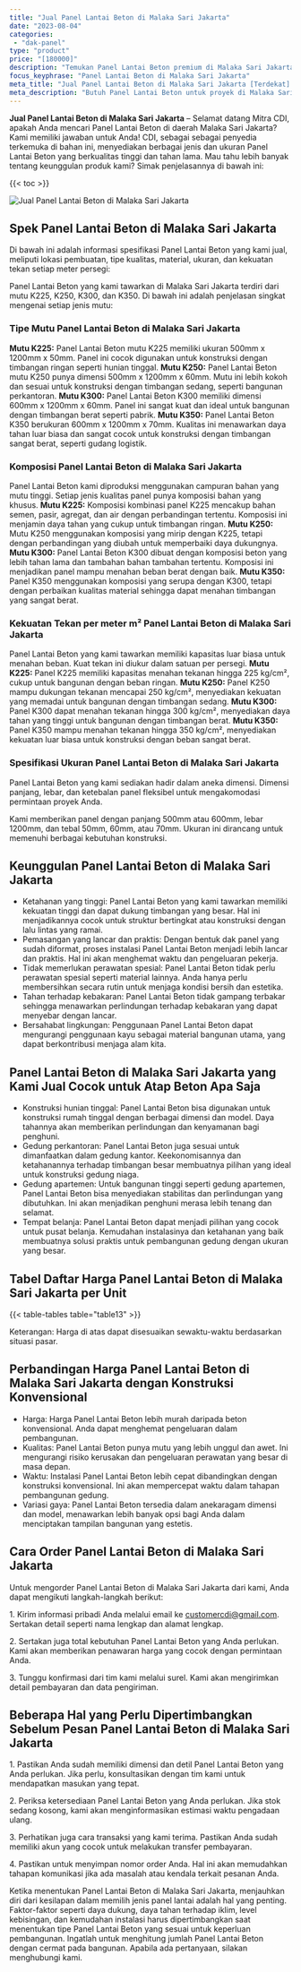 ```yaml
---
title: "Jual Panel Lantai Beton di Malaka Sari Jakarta"
date: "2023-08-04"
categories:
 - "dak-panel"
type: "product"
price: "[180000]"
description: "Temukan Panel Lantai Beton premium di Malaka Sari Jakarta. Panel Lantai Beton dirancang untuk kebutuhan konstruksi modern dengan performa andalan. Hubungi kami sekarang."
focus_keyphrase: "Panel Lantai Beton di Malaka Sari Jakarta"
meta_title: "Jual Panel Lantai Beton di Malaka Sari Jakarta [Terdekat] - CDI"
meta_description: "Butuh Panel Lantai Beton untuk proyek di Malaka Sari Jakarta?. Tersedia Panel Lantai Beton premium untuk pembangunan. Promo menarik hanya di sini."
---
```


**Jual Panel Lantai Beton di Malaka Sari Jakarta** – Selamat datang Mitra CDI, apakah Anda mencari Panel Lantai Beton di daerah Malaka Sari Jakarta? Kami memiliki jawaban untuk Anda! CDI, sebagai sebagai penyedia terkemuka di bahan ini, menyediakan berbagai jenis dan ukuran Panel Lantai Beton yang berkualitas tinggi dan tahan lama. Mau tahu lebih banyak tentang keunggulan produk kami? Simak penjelasannya di bawah ini:

{{< toc >}}

![Jual Panel Lantai Beton di Malaka Sari Jakarta](/images/dak-panel/dak-panel-31.jpg)

## Spek Panel Lantai Beton di Malaka Sari Jakarta

Di bawah ini adalah informasi spesifikasi Panel Lantai Beton yang kami jual, meliputi lokasi pembuatan, tipe kualitas, material, ukuran, dan kekuatan tekan setiap meter persegi:

Panel Lantai Beton yang kami tawarkan di Malaka Sari Jakarta terdiri dari mutu K225, K250, K300, dan K350. Di bawah ini adalah penjelasan singkat mengenai setiap jenis mutu:

### Tipe Mutu Panel Lantai Beton di Malaka Sari Jakarta

**Mutu K225:** Panel Lantai Beton mutu K225 memiliki ukuran 500mm x 1200mm x 50mm. Panel ini cocok digunakan untuk konstruksi dengan timbangan ringan seperti hunian tinggal.
**Mutu K250:** Panel Lantai Beton mutu K250 punya dimensi 500mm x 1200mm x 60mm. Mutu ini lebih kokoh dan sesuai untuk konstruksi dengan timbangan sedang, seperti bangunan perkantoran.
**Mutu K300:** Panel Lantai Beton K300 memiliki dimensi 600mm x 1200mm x 60mm. Panel ini sangat kuat dan ideal untuk bangunan dengan timbangan berat seperti pabrik.
**Mutu K350:** Panel Lantai Beton K350 berukuran 600mm x 1200mm x 70mm. Kualitas ini menawarkan daya tahan luar biasa dan sangat cocok untuk konstruksi dengan timbangan sangat berat, seperti gudang logistik.

### Komposisi Panel Lantai Beton di Malaka Sari Jakarta

Panel Lantai Beton kami diproduksi menggunakan campuran bahan yang mutu tinggi. Setiap jenis kualitas panel punya komposisi bahan yang khusus.
**Mutu K225:** Komposisi kombinasi panel K225 mencakup bahan semen, pasir, agregat, dan air dengan perbandingan tertentu. Komposisi ini menjamin daya tahan yang cukup untuk timbangan ringan.
**Mutu K250:** Mutu K250 menggunakan komposisi yang mirip dengan K225, tetapi dengan perbandingan yang diubah untuk memperbaiki daya dukungnya.
**Mutu K300:** Panel Lantai Beton K300 dibuat dengan komposisi beton yang lebih tahan lama dan tambahan bahan tambahan tertentu. Komposisi ini menjadikan panel mampu menahan beban berat dengan baik.
**Mutu K350:** Panel K350 menggunakan komposisi yang serupa dengan K300, tetapi dengan perbaikan kualitas material sehingga dapat menahan timbangan yang sangat berat.

### Kekuatan Tekan per meter m² Panel Lantai Beton di Malaka Sari Jakarta

Panel Lantai Beton yang kami tawarkan memiliki kapasitas luar biasa untuk menahan beban. Kuat tekan ini diukur dalam satuan per persegi.
**Mutu K225:** Panel K225 memiliki kapasitas menahan tekanan hingga 225 kg/cm², cukup untuk bangunan dengan beban ringan.
**Mutu K250:** Panel K250 mampu dukungan tekanan mencapai 250 kg/cm², menyediakan kekuatan yang memadai untuk bangunan dengan timbangan sedang.
**Mutu K300:** Panel K300 dapat menahan tekanan hingga 300 kg/cm², menyediakan daya tahan yang tinggi untuk bangunan dengan timbangan berat.
**Mutu K350:** Panel K350 mampu menahan tekanan hingga 350 kg/cm², menyediakan kekuatan luar biasa untuk konstruksi dengan beban sangat berat.

### Spesifikasi Ukuran Panel Lantai Beton di Malaka Sari Jakarta

Panel Lantai Beton yang kami sediakan hadir dalam aneka dimensi. Dimensi panjang, lebar, dan ketebalan panel fleksibel untuk mengakomodasi permintaan proyek Anda.

Kami memberikan panel dengan panjang 500mm atau 600mm, lebar 1200mm, dan tebal 50mm, 60mm, atau 70mm. Ukuran ini dirancang untuk memenuhi berbagai kebutuhan konstruksi.

## Keunggulan Panel Lantai Beton di Malaka Sari Jakarta

*   Ketahanan yang tinggi: Panel Lantai Beton yang kami tawarkan memiliki kekuatan tinggi dan dapat dukung timbangan yang besar. Hal ini menjadikannya cocok untuk struktur bertingkat atau konstruksi dengan lalu lintas yang ramai.
*   Pemasangan yang lancar dan praktis: Dengan bentuk dak panel yang sudah diformat, proses instalasi Panel Lantai Beton menjadi lebih lancar dan praktis. Hal ini akan menghemat waktu dan pengeluaran pekerja.
*   Tidak memerlukan perawatan spesial: Panel Lantai Beton tidak perlu perawatan spesial seperti material lainnya. Anda hanya perlu membersihkan secara rutin untuk menjaga kondisi bersih dan estetika.
*   Tahan terhadap kebakaran: Panel Lantai Beton tidak gampang terbakar sehingga menawarkan perlindungan terhadap kebakaran yang dapat menyebar dengan lancar.
*   Bersahabat lingkungan: Penggunaan Panel Lantai Beton dapat mengurangi penggunaan kayu sebagai material bangunan utama, yang dapat berkontribusi menjaga alam kita.

## Panel Lantai Beton di Malaka Sari Jakarta yang Kami Jual Cocok untuk Atap Beton Apa Saja

*   Konstruksi hunian tinggal: Panel Lantai Beton bisa digunakan untuk konstruksi rumah tinggal dengan berbagai dimensi dan model. Daya tahannya akan memberikan perlindungan dan kenyamanan bagi penghuni.
*   Gedung perkantoran: Panel Lantai Beton juga sesuai untuk dimanfaatkan dalam gedung kantor. Keekonomisannya dan ketahanannya terhadap timbangan besar membuatnya pilihan yang ideal untuk konstruksi gedung niaga.
*   Gedung apartemen: Untuk bangunan tinggi seperti gedung apartemen, Panel Lantai Beton bisa menyediakan stabilitas dan perlindungan yang dibutuhkan. Ini akan menjadikan penghuni merasa lebih tenang dan selamat.
*   Tempat belanja: Panel Lantai Beton dapat menjadi pilihan yang cocok untuk pusat belanja. Kemudahan instalasinya dan ketahanan yang baik membuatnya solusi praktis untuk pembangunan gedung dengan ukuran yang besar.

## Tabel Daftar Harga Panel Lantai Beton di Malaka Sari Jakarta per Unit

{{< table-tables table="table13" >}}

Keterangan: Harga di atas dapat disesuaikan sewaktu-waktu berdasarkan situasi pasar.

## Perbandingan Harga Panel Lantai Beton di Malaka Sari Jakarta dengan Konstruksi Konvensional

*   Harga: Harga Panel Lantai Beton lebih murah daripada beton konvensional. Anda dapat menghemat pengeluaran dalam pembangunan.
*   Kualitas: Panel Lantai Beton punya mutu yang lebih unggul dan awet. Ini mengurangi risiko kerusakan dan pengeluaran perawatan yang besar di masa depan.
*   Waktu: Instalasi Panel Lantai Beton lebih cepat dibandingkan dengan konstruksi konvensional. Ini akan mempercepat waktu dalam tahapan pembangunan gedung.
*   Variasi gaya: Panel Lantai Beton tersedia dalam anekaragam dimensi dan model, menawarkan lebih banyak opsi bagi Anda dalam menciptakan tampilan bangunan yang estetis.

## Cara Order Panel Lantai Beton di Malaka Sari Jakarta

Untuk mengorder Panel Lantai Beton di Malaka Sari Jakarta dari kami, Anda dapat mengikuti langkah-langkah berikut:

1\.  Kirim informasi pribadi Anda melalui email ke customercdi@gmail.com. Sertakan detail seperti nama lengkap dan alamat lengkap.

2\.  Sertakan juga total kebutuhan Panel Lantai Beton yang Anda perlukan. Kami akan memberikan penawaran harga yang cocok dengan permintaan Anda.

3\.  Tunggu konfirmasi dari tim kami melalui surel. Kami akan mengirimkan detail pembayaran dan data pengiriman.

## Beberapa Hal yang Perlu Dipertimbangkan Sebelum Pesan Panel Lantai Beton di Malaka Sari Jakarta

1\.  Pastikan Anda sudah memiliki dimensi dan detil Panel Lantai Beton yang Anda perlukan. Jika perlu, konsultasikan dengan tim kami untuk mendapatkan masukan yang tepat.

2\.  Periksa ketersediaan Panel Lantai Beton yang Anda perlukan. Jika stok sedang kosong, kami akan menginformasikan estimasi waktu pengadaan ulang.

3\.  Perhatikan juga cara transaksi yang kami terima. Pastikan Anda sudah memiliki akun yang cocok untuk melakukan transfer pembayaran.

4\.  Pastikan untuk menyimpan nomor order Anda. Hal ini akan memudahkan tahapan komunikasi jika ada masalah atau kendala terkait pesanan Anda.

Ketika menentukan Panel Lantai Beton di Malaka Sari Jakarta, menjauhkan diri dari kesilapan dalam memilih jenis panel lantai adalah hal yang penting. Faktor-faktor seperti daya dukung, daya tahan terhadap iklim, level kebisingan, dan kemudahan instalasi harus dipertimbangkan saat menentukan tipe Panel Lantai Beton yang sesuai untuk keperluan pembangunan. Ingatlah untuk menghitung jumlah Panel Lantai Beton dengan cermat pada bangunan. Apabila ada pertanyaan, silakan menghubungi kami.